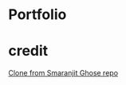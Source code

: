 # Portfolio




# **credit**
[Clone from Smaranjit Ghose repo](https://github.com/smaranjitghose/awesome-portfolio-websites)

